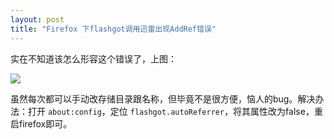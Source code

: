 ```yaml
---
layout: post
title: "Firefox 下flashgot调用迅雷出现AddRef错误"
---
```


实在不知道该怎么形容这个错误了，上图：

![](http://lh5.ggpht.com/_vYr4JQreqXA/STTAYRTrnRI/AAAAAAAAAkk/53BouOMpj6M/s400/flashgot.JPG)

虽然每次都可以手动改存储目录跟名称，但毕竟不是很方便，恼人的bug。解决办法：打开 `about:config`，定位 `flashgot.autoReferrer`，将其属性改为false，重启firefox即可。
